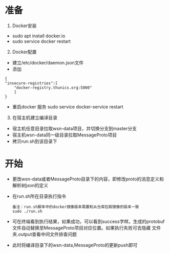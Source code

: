 
# 准备

1. Docker安装

- sudo apt install docker.io
- sudo service docker restart

2. Docker配置

- 建立/etc/docker/daemon.json文件
- 添加
```
{
"insecure-registries":[
    "docker-registry.thunics.org:5000"
    ]
}
```
- 重启docker 服务
sudo service docker-service restart

3. 在宿主机建立编译目录

- 宿主机任意目录拉取wsn-data项目，并切换分支到master分支
- 宿主机wsn-data同一级目录拉取MessageProto项目
- 拷贝run.sh到该目录下

# 开始

- 更改wsn-data或者MessageProto目录下的内容，即修改proto的消息定义和解析树json的定义
- 在run.sh所在目录执行指令
    ```
    备注：run.sh脚本中的docker镜像版本需要和从仓库拉取镜像的版本一致
    sudo ./run.sh
    ```

- 可在终端看到执行结果，如果成功，可以看到success字样。生成的protobuf文件自动替换至MessageProto项目对应位置。如果执行失败可去隐藏 文件夹.output查看中间文件排查问题
- 此时将编译目录下的wsn-data,MessageProto的更新push即可
